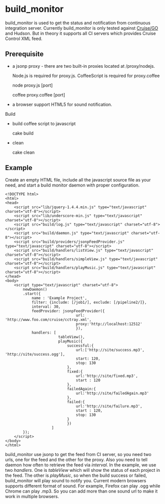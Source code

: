 build_monitor
=============

build_monitor is used to get the status and notification from continuous integration server. Currently build_monitor is only tested against [Cruise/GO](http://www.thoughtworks-studios.com/go-agile-release-management) and Hudson. But in theory it supports all CI servers which provides Cruise Control XML feed.

Prerequisite
----------
* a jsonp proxy - there are two built-in proxies located at /proxy/nodejs. 
	
	Node.js is required for proxy.js. CoffeeScript is required for proxy.coffee

	node proxy.js [port]
	
	coffee proxy.coffee [port]

* a browser support HTML5 for sound notification.

Build

* build coffee script to javascript
	
	cake build

* clean 
	
	cake clean

Example
-------

Create an empty HTML file, include all the javascript source file as your need, and start a build monitor daemon with proper configuration.

	<!DOCTYPE html>
	<html>
	<head>
		<script src="lib/jquery-1.4.4.min.js" type="text/javascript" charset="utf-8"></script>
		<script src="lib/underscore-min.js" type="text/javascript" charset="utf-8"></script>
		<script src="build/log.js" type="text/javascript" charset="utf-8"></script>
		<script src="build/daemon.js" type="text/javascript" charset="utf-8"></script>
		<script src="build/providers/jsonpFeedProvider.js" type="text/javascript" charset="utf-8"></script>
		<script src="build/handlers/listView.js" type="text/javascript" charset="utf-8"></script>
		<script src="build/handlers/simpleView.js" type="text/javascript" charset="utf-8"></script>
		<script src="build/handlers/playMusic.js" type="text/javascript" charset="utf-8"></script>
	</head>
	<body>
		<script type="text/javascript" charset="utf-8">
			newDaemon()
			.start({
				name : 'Example Project',
				filter: {include: [/job1/], exclude: [/pipeline2/]},
				interval: 30,
				feedProvider: jsonpFeedProvider({
									url: 'http://www.foo.com/cruise/cctray.xml', 
									proxy:'http://localhost:12512'
									}),
				handlers: [
							tableView(),
						   	playMusic({	
								successful:{
									url:['http://site/success.mp3', 'http://site/success.ogg'],
									start: 120,
									stop: 130
								},
				   				fixed:{
									url:'http://site/fixed.mp3',
									start : 120
								},
								failedAgain:{
									url:'http://site/failedAgain.mp3'
								},
				   				failed:{
									url:'http://site/failure.mp3',
									start : 120,
									stop: 130
								}
								})
						 ]
			});
		</script>
	</body>
	</html>

build_monitor use jsonp to get the feed from CI server, so you need two urls, one for the feed and the other for the proxy. Also you need to tell daemon how often to retrieve the feed via *interval*. In the example, we use two *handlers*. One is *tableView* which will show the status of each project in the feed. The other is *playMusic*, so when the build success or failed, build_monitor will play sound to notify you. Current modern browsers supports different format of sound. For example, Firefox can play .ogg while Chrome can play .mp3. So you can add more than one sound url to make it work in multiple browsers.
